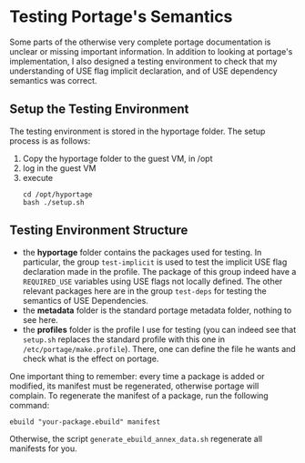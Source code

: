 # Testing Portage's Semantics

Some parts of the otherwise very complete portage documentation is unclear or missing important information.
In addition to looking at portage's implementation, I also designed a testing environment to check that
 my understanding of USE flag implicit declaration,
 and of USE dependency semantics was correct.

## Setup the Testing Environment

The testing environment is stored in the hyportage folder.
The setup process is as follows:
 1. Copy the hyportage folder to the guest VM, in /opt
 2. log in the guest VM
 3. execute
    ```
    cd /opt/hyportage
    bash ./setup.sh
    ```

## Testing Environment Structure

 - the **hyportage** folder contains the packages used for testing.
   In particular, the group `test-implicit` is used to test the implicit USE flag declaration made in the profile.
   The package of this group indeed have a `REQUIRED_USE` variables using USE flags not locally defined.
   The other relevant packages here are in the group `test-deps` for testing the semantics of USE Dependencies.
 - the **metadata** folder is the standard portage metadata folder, nothing to see here.
 - the **profiles** folder is the profile I use for testing (you can indeed see that `setup.sh` replaces the standard profile with this one in `/etc/portage/make.profile`).
   There, one can define the file he wants and check what is the effect on portage.

One important thing to remember:
 every time a package is added or modified, its manifest must be regenerated, otherwise portage will complain.
To regenerate the manifest of a package, run the following command:
```
ebuild "your-package.ebuild" manifest
```
Otherwise, the script `generate_ebuild_annex_data.sh` regenerate all manifests for you.